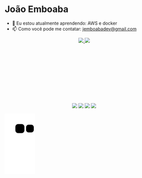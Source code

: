  <h1> João Emboaba </h1>
 
- 🌱 Eu estou atualmente aprendendo: AWS e docker 
- 📫 Como você pode me contatar: jemboabadev@gmail.com


<div align="center" margin-botton: "10rem">
  <a href="https://github.com/JoaoEmboaba">
  <img height="180em" src="https://github-readme-stats.vercel.app/api?username=JoaoEmboaba&show_icons=true&theme=aura&include_all_commits=true&count_private=true"/>
  <img height="180em" src="https://github-readme-stats.vercel.app/api/top-langs/?username=JoaoEmboaba&layout=compact&langs_count=7&theme=aura"/>
</div>
  
 ## 
 
  <div align="center" style="padding-top: 10rem"> 
  <a href="https://www.youtube.com/channel/UCbeyGMihFvrS5X2GI1K8ASw" target="_blank"><img src="https://img.shields.io/badge/YouTube-FF0000?style=for-the-badge&logo=youtube&logoColor=white" target="_blank"></a>
  <a href="https://www.instagram.com/_emboaba16/" target="_blank"><img src="https://img.shields.io/badge/-Instagram-%23E4405F?style=for-the-badge&logo=instagram&logoColor=white" target="_blank"></a>
  <a href="https://discord.com/channels/812101549618233374/812101549618233377" target="_blank"><img src="https://img.shields.io/badge/Discord-7289DA?style=for-the-badge&logo=discord&logoColor=white" target="_blank"></a> 
    <a href="https://www.linkedin.com/in/joao-emboaba-829a1222b/" target="_blank"><img src="https://img.shields.io/badge/-LinkedIn-%230077B5?style=for-the-badge&logo=linkedin&logoColor=white" target="_blank"></a> 
  </div>
  
  ![snake gif](https://github.com/JoaoEmboaba/JoaoEmboaba/blob/output/github-contribution-grid-snake.svg)
  


